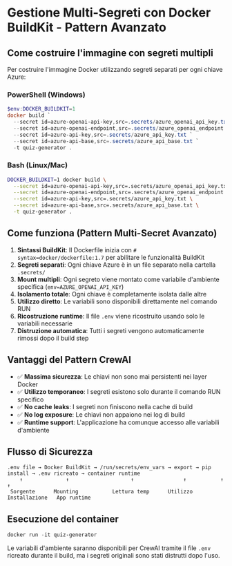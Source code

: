 # Gestione Multi-Segreti con Docker BuildKit - Pattern Avanzato

## Come costruire l'immagine con segreti multipli

Per costruire l'immagine Docker utilizzando segreti separati per ogni chiave Azure:

### PowerShell (Windows)
```powershell
$env:DOCKER_BUILDKIT=1
docker build `
  --secret id=azure-openai-api-key,src=.secrets/azure_openai_api_key.txt `
  --secret id=azure-openai-endpoint,src=.secrets/azure_openai_endpoint.txt `
  --secret id=azure-api-key,src=.secrets/azure_api_key.txt `
  --secret id=azure-api-base,src=.secrets/azure_api_base.txt `
  -t quiz-generator .
```

### Bash (Linux/Mac)
```bash
DOCKER_BUILDKIT=1 docker build \
  --secret id=azure-openai-api-key,src=.secrets/azure_openai_api_key.txt \
  --secret id=azure-openai-endpoint,src=.secrets/azure_openai_endpoint.txt \
  --secret id=azure-api-key,src=.secrets/azure_api_key.txt \
  --secret id=azure-api-base,src=.secrets/azure_api_base.txt \
  -t quiz-generator .
```

## Come funziona (Pattern Multi-Secret Avanzato)

1. **Sintassi BuildKit**: Il Dockerfile inizia con `# syntax=docker/dockerfile:1.7` per abilitare le funzionalità BuildKit
2. **Segreti separati**: Ogni chiave Azure è in un file separato nella cartella `.secrets/`
3. **Mount multipli**: Ogni segreto viene montato come variabile d'ambiente specifica (`env=AZURE_OPENAI_API_KEY`)
4. **Isolamento totale**: Ogni chiave è completamente isolata dalle altre
5. **Utilizzo diretto**: Le variabili sono disponibili direttamente nel comando RUN
6. **Ricostruzione runtime**: Il file `.env` viene ricostruito usando solo le variabili necessarie
7. **Distruzione automatica**: Tutti i segreti vengono automaticamente rimossi dopo il build step

## Vantaggi del Pattern CrewAI

- ✅ **Massima sicurezza**: Le chiavi non sono mai persistenti nei layer Docker
- ✅ **Utilizzo temporaneo**: I segreti esistono solo durante il comando RUN specifico  
- ✅ **No cache leaks**: I segreti non finiscono nella cache di build
- ✅ **No log exposure**: Le chiavi non appaiono nei log di build
- ✅ **Runtime support**: L'applicazione ha comunque accesso alle variabili d'ambiente

## Flusso di Sicurezza

```
.env file → Docker BuildKit → /run/secrets/env_vars → export → pip install → .env ricreato → container runtime
    ↑              ↑                    ↑                ↑           ↑              ↑
 Sorgente      Mounting           Lettura temp      Utilizzo    Installazione   App runtime
```

## Esecuzione del container

```powershell
docker run -it quiz-generator
```

Le variabili d'ambiente saranno disponibili per CrewAI tramite il file `.env` ricreato durante il build, ma i segreti originali sono stati distrutti dopo l'uso.